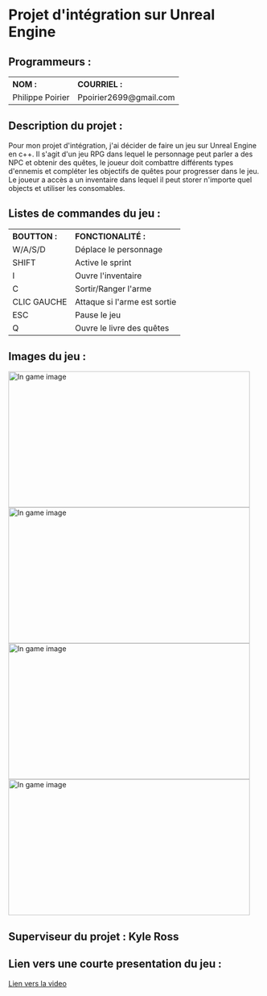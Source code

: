 <link rel="stylesheet" href="https://maxcdn.bootstrapcdn.com/bootstrap/3.4.1/css/bootstrap.min.css">
<html>
        <head>
            <meta charset="utf-8">
        </head>
        <body>
<div>
                <h1 title="Title">Projet d'intégration sur Unreal Engine</h1>
                <h2>Programmeurs : </h2>
                <table class="table">
                        <tr>
                            <th style="text-align: left">NOM :</th>
                            <th style="text-align: left">COURRIEL :</th>
                        </tr>
                        <tr>
                            <td>Philippe Poirier</td>
                            <td>Ppoirier2699@gmail.com</td>
                        </tr>
                </table>
                <h2>Description du projet :</h2>
                <P class="text-justify">
                    Pour mon projet d'intégration, j'ai décider de faire un jeu sur Unreal Engine en c++.
                    Il s'agit d'un jeu RPG dans lequel le personnage peut parler a des NPC et obtenir des quêtes,
                    le joueur doit combattre différents types d'ennemis et compléter les objectifs de quêtes pour progresser dans le jeu.
                    Le joueur a accès a un inventaire dans lequel il peut storer n'importe quel objects et utiliser les consomables.
                </P>
                <h2 class="font-weight-bold">Listes de commandes du jeu :</h2>
                <table class="table">
                    <tr>
                        <th style="text-align: left">BOUTTON :</th>
                        <th style="text-align: left">FONCTIONALITÉ :</th>
                    </tr>
                    <tr>
                        <td>W/A/S/D</td>
                        <td>Déplace le personnage</td>
                    </tr>
                    <tr>
                        <td>SHIFT</td>
                        <td>Active le sprint</td>
                    </tr>
                    <tr>
                        <td>I</td>
                        <td>Ouvre l'inventaire</td>
                    </tr>
                    <tr>
                        <td>C</td>
                        <td>Sortir/Ranger l'arme</td>
                    </tr>
                    <tr>
                        <td>CLIC GAUCHE</td>
                        <td>Attaque si l'arme est sortie</td>
                    </tr>
                    <tr>
                        <td>ESC</td>
                        <td>Pause le jeu</td>
                    </tr>
                    <tr>
                        <td>Q</td>
                        <td>Ouvre le livre des quêtes</td>
                    </tr>
                </table>

 <h2 class="font-weight-bold">Images du jeu :</h2>

<img src="MainMenu.png" alt="In game image" width="480" height="270">
<img src="GamePreview.png" alt="In game image" width="480" height="270">
<img src="Inventory.png" alt="In game image" width="480" height="270">
<img src="Dialog.png" alt="In game image" width="480" height="270">
</div>
<h2 class="font-weight-bold">Superviseur du projet : Kyle Ross</h2>
<h2 class="font-weight-bold">Lien vers une courte presentation du jeu :</h2>
<a href="https://youtu.be/Tz5w5PU-rig"> Lien vers la video </a>
          
</body>
</html>